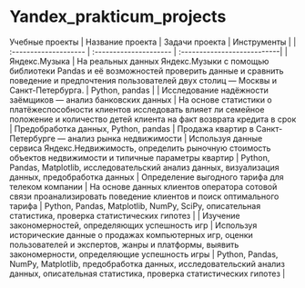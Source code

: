 # Yandex_prakticum_projects
Учебные проекты
| Название проекта | Задачи проекта | Инструменты |
| :-------------------- | :--------------------- | :---------------------------|
| Яндекс.Музыка | На реальных данных Яндекс.Музыки c помощью библиотеки Pandas и её возможностей проверить данные и сравнить поведение и предпочтения пользователей двух столиц — Москвы и Санкт-Петербурга. | Python, pandas |
| Исследование надёжности заёмщиков — анализ банковских данных | На основе статистики о платёжеспособности клиентов исследовать влияет ли семейное положение и количество детей клиента на факт возврата кредита в срок | Предобработка данных, Python, pandas
| Продажа квартир в Санкт-Петербурге — анализ рынка недвижимости | Используя данные сервиса Яндекс.Недвижимость, определить рыночную стоимость объектов недвижимости и типичные параметры квартир | Python, Pandas, Matplotlib, исследовательский анализ данных, визуализация данных, предобработка данных
| Определение выгодного тарифа для телеком компании | На основе данных клиентов оператора сотовой связи проанализировать поведение клиентов и поиск оптимального тарифа | Python, Pandas, Matplotlib, NumPy, SciPy, описательная статистика, проверка статистических гипотез |
| Изучение закономерностей, определяющих успешность игр | Используя исторические данные о продажах компьютерных игр, оценки пользователей и экспертов, жанры и платформы, выявить закономерности, определяющие успешность игры | Python, Pandas, NumPy, Matplotlib, предобработка данных, исследовательский анализ данных, описательная статистика, проверка статистических гипотез |
